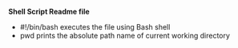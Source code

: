 **Shell Script Readme file**
* #!/bin/bash executes the file using Bash shell
* pwd prints the absolute path name of current working directory